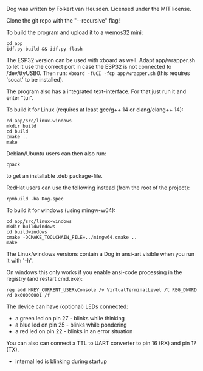 Dog was written by Folkert van Heusden.
Licensed under the MIT license.


Clone the git repo with the "--recursive" flag!


To build the program and upload it to a wemos32 mini:

	cd app
	idf.py build && idf.py flash

The ESP32 version can be used with xboard as well.
Adapt app/wrapper.sh to let it use the correct port in case the ESP32 is not connected to /dev/ttyUSB0.
Then run: `xboard -fUCI -fcp app/wrapper.sh` (this requires 'socat' to be installed).

The program also has a integrated text-interface. For that just run it and enter "tui".

To build it for Linux (requires at least gcc/g++ 14 or clang/clang++ 14):

	cd app/src/linux-windows
	mkdir build
	cd build
	cmake ..
	make

Debian/Ubuntu users can then also run:

    cpack

to get an installable .deb package-file.

RedHat users can use the following instead (from the root of the project):

    rpmbuild -ba Dog.spec

To build it for windows (using mingw-w64):

	cd app/src/linux-windows
	mkdir buildwindows
	cd buildwindows
	cmake -DCMAKE_TOOLCHAIN_FILE=../mingw64.cmake ..
	make

The Linux/windows versions contain a Dog in ansi-art visible when you run it with '-h'.

On windows this only works if you enable ansi-code processing in the registry (and restart cmd.exe):

    reg add HKEY_CURRENT_USER\Console /v VirtualTerminalLevel /t REG_DWORD /d 0x00000001 /f


The device can have (optional) LEDs connected:
* a green led on pin 27 - blinks while thinking
* a blue led on pin 25  - blinks while pondering
* a red led on pin 22   - blinks in an error situation

You can also can connect a TTL to UART converter to pin 16 (RX) and pin 17 (TX).

* internal led is blinking during startup
